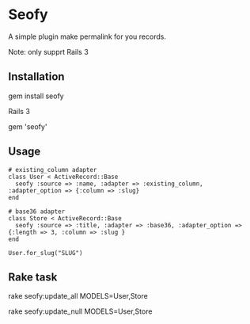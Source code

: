 Seofy
====

A simple plugin make permalink for you records. 

Note: only supprt Rails 3


Installation
----- 

  gem install seofy 

Rails 3

  gem 'seofy'


Usage
-----

    # existing_column adapter
    class User < ActiveRecord::Base 
      seofy :source => :name, :adapter => :existing_column, :adapter_option => {:column => :slug}    
    end

    # base36 adapter
    class Store < ActiveRecord::Base 
      seofy :source => :title, :adapter => :base36, :adapter_option => {:length => 3, :column => :slug }
    end

    User.for_slug("SLUG")


Rake task 
-------- 

   rake seofy:update_all MODELS=User,Store

   rake seofy:update_null MODELS=User,Store
